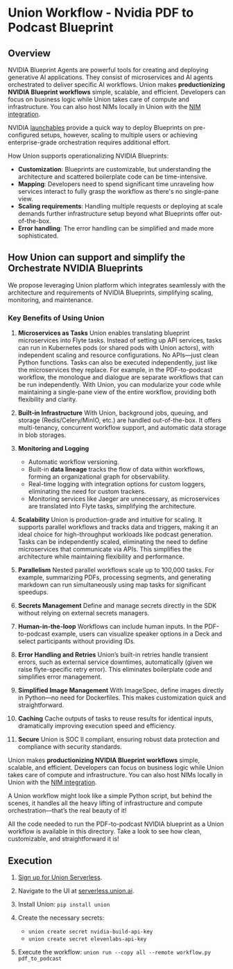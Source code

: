 # Union Workflow - Nvidia PDF to Podcast Blueprint

## Overview

NVIDIA Blueprint Agents are powerful tools for creating and deploying generative AI applications. They consist of microservices and AI agents orchestrated to deliver specific AI workflows. Union makes **productionizing NVIDIA Blueprint workflows** simple, scalable, and efficient. Developers can focus on business logic while Union takes care of compute and infrastructure. You can also host NIMs locally in Union with the [NIM integration](https://www.union.ai/blog-post/union-powers-faster-end-to-end-ai-application-deployment-using-nvidia-nim).

NVIDIA [launchables](https://developer.nvidia.com/blog/one-click-deployments-for-the-best-of-nvidia-ai-with-nvidia-launchables/?nvid=nv-int-tblg-708008) provide a quick way to deploy Blueprints on pre-configured setups, however, scaling to multiple users or achieving enterprise-grade orchestration requires additional effort.

How Union supports operationalizing NVIDIA Blueprints:

- **Customization**: Blueprints are customizable, but understanding the architecture and scattered boilerplate code can be time-intensive.
- **Mapping**: Developers need to spend significant time unraveling how services interact to fully grasp the workflow as there's no single-pane view.
- **Scaling requirements**: Handling multiple requests or deploying at scale demands further infrastructure setup beyond what Blueprints offer out-of-the-box.
- **Error handling**: The error handling can be simplified and made more sophisticated.

## How Union can support and simplify the Orchestrate NVIDIA Blueprints

We propose leveraging Union platform which integrates seamlessly with the architecture and requirements of NVIDIA Blueprints, simplifying scaling, monitoring, and maintenance.

### Key Benefits of Using Union

1. **Microservices as Tasks**
   Union enables translating blueprint microservices into Flyte tasks. Instead of setting up API services, tasks can run in Kubernetes pods (or shared pods with Union actors), with independent scaling and resource configurations. No APIs—just clean Python functions. Tasks can also be executed independently, just like the microservices they replace.
   For example, in the PDF-to-podcast workflow, the monologue and dialogue are separate workflows that can be run independently. With Union, you can modularize your code while maintaining a single-pane view of the entire workflow, providing both flexibility and clarity.
2. **Built-in Infrastructure**
   With Union, background jobs, queuing, and storage (Redis/Celery/MinIO, etc.) are handled out-of-the-box. It offers multi-tenancy, concurrent workflow support, and automatic data storage in blob storages.
3. **Monitoring and Logging**

   - Automatic workflow versioning.
   - Built-in **data lineage** tracks the flow of data within workflows, forming an organizational graph for observability.
   - Real-time logging with integration options for custom loggers, eliminating the need for custom trackers.
   - Monitoring services like Jaeger are unnecessary, as microservices are translated into Flyte tasks, simplifying the architecture.

4. **Scalability**
   Union is production-grade and intuitive for scaling. It supports parallel workflows and tracks data and triggers, making it an ideal choice for high-throughput workloads like podcast generation. Tasks can be independently scaled, eliminating the need to define microservices that communicate via APIs. This simplifies the architecture while maintaining flexibility and performance.
5. **Parallelism**
   Nested parallel workflows scale up to 100,000 tasks. For example, summarizing PDFs, processing segments, and generating markdown can run simultaneously using map tasks for significant speedups.
6. **Secrets Management**
   Define and manage secrets directly in the SDK without relying on external secrets managers.
7. **Human-in-the-loop**
   Workflows can include human inputs. In the PDF-to-podcast example, users can visualize speaker options in a Deck and select participants without providing IDs.
8. **Error Handling and Retries**
   Union’s built-in retries handle transient errors, such as external service downtimes, automatically (given we raise flyte-specific retry error). This eliminates boilerplate code and simplifies error management.
9. **Simplified Image Management**
   With ImageSpec, define images directly in Python—no need for Dockerfiles. This makes customization quick and straightforward.
10. **Caching**
    Cache outputs of tasks to reuse results for identical inputs, dramatically improving execution speed and efficiency.
11. **Secure**
    Union is SOC II compliant, ensuring robust data protection and compliance with security standards.

Union makes **productionizing NVIDIA Blueprint workflows** simple, scalable, and efficient. Developers can focus on business logic while Union takes care of compute and infrastructure. You can also host NIMs locally in Union with the [NIM integration](https://www.union.ai/blog-post/union-powers-faster-end-to-end-ai-application-deployment-using-nvidia-nim).

A Union workflow might look like a simple Python script, but behind the scenes, it handles all the heavy lifting of infrastructure and compute orchestration—that’s the real beauty of it!

All the code needed to run the PDF-to-podcast NVIDIA blueprint as a Union workflow is available in this directory. Take a look to see how clean, customizable, and straightforward it is!

## Execution

1. [Sign up for Union Serverless](https://signup.union.ai/).
2. Navigate to the UI at [serverless.union.ai](https://serverless.union.ai/).
3. Install Union: `pip install union`
4. Create the necessary secrets:

   - `union create secret nvidia-build-api-key`
   - `union create secret elevenlabs-api-key`

5. Execute the workflow: `union run --copy all --remote workflow.py pdf_to_podcast`
